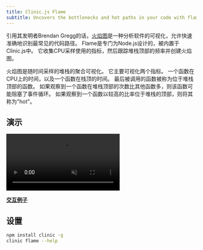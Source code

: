 ```yaml
---
title: Clinic.js Flame
subtitle: Uncovers the bottlenecks and hot paths in your code with flamegraphs
---
```


引用其发明者Brendan Gregg的话，[火焰图](http://www.brendangregg.com/flamegraphs.html)是一种分析软件的可视化，允许快速准确地识别最常见的代码路径。
Flame是专门为Node.js设计的，被内置于Clinic.js中。
它收集CPU采样使用的指标，然后跟踪堆栈顶部的频率并创建火焰图。

火焰图是随时间采样的堆栈的聚合可视化。
它主要可视化两个指标。
一个函数在CPU上的时间，以及一个函数在栈顶的时间。
最后被调用的函数被称为位于堆栈顶部的函数。
如果观察到一个函数在堆栈顶部的次数比其他函数多，则该函数可能阻塞了事件循环。
如果观察到一个函数以较高的比率位于堆栈的顶部，则将其称为"hot"。

## 演示

<video src="../assets/videos/flame-screen-recording.mp4" playsinline loop autoplay muted></video>

**[交互例子](../assets/html/flame-example.html)**

## 设置

```bash
npm install clinic -g
clinic flame --help
```
